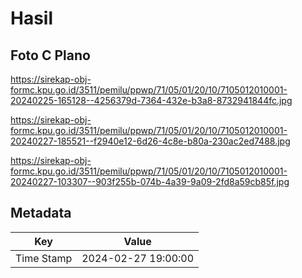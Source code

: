 # Hasil

## Foto C Plano

https://sirekap-obj-formc.kpu.go.id/3511/pemilu/ppwp/71/05/01/20/10/7105012010001-20240225-165128--4256379d-7364-432e-b3a8-8732941844fc.jpg

https://sirekap-obj-formc.kpu.go.id/3511/pemilu/ppwp/71/05/01/20/10/7105012010001-20240227-185521--f2940e12-6d26-4c8e-b80a-230ac2ed7488.jpg

https://sirekap-obj-formc.kpu.go.id/3511/pemilu/ppwp/71/05/01/20/10/7105012010001-20240227-103307--903f255b-074b-4a39-9a09-2fd8a59cb85f.jpg


## Metadata

| Key        | Value               |
| ---------- | ------------------- |
| Time Stamp | 2024-02-27 19:00:00 |



